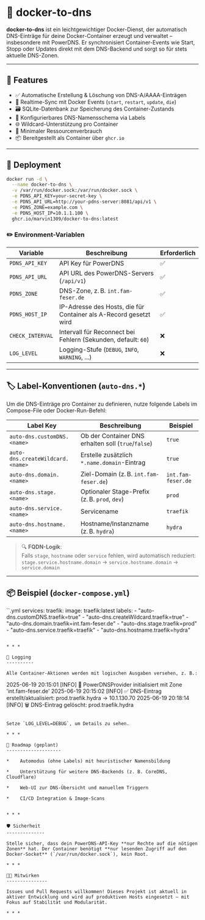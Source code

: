 
# 🐳 docker-to-dns

**docker-to-dns** ist ein leichtgewichtiger Docker-Dienst, der automatisch DNS-Einträge für deine Docker-Container erzeugt und verwaltet – insbesondere mit PowerDNS. Er synchronisiert Container-Events wie Start, Stopp oder Updates direkt mit dem DNS-Backend und sorgt so für stets aktuelle DNS-Zonen.

---

## 🔧 Features

- ✅ Automatische Erstellung & Löschung von DNS-A/AAAA-Einträgen
- 🔄 Realtime-Sync mit Docker Events (`start`, `restart`, `update`, `die`)
- 🗃️ SQLite-Datenbank zur Speicherung des Container-Zustands
- 🧠 Konfigurierbares DNS-Namensschema via Labels
- 🌐 Wildcard-Unterstützung pro Container
- 🌱 Minimaler Ressourcenverbrauch
- 📦 Bereitgestellt als Container über `ghcr.io`

---

## 🚀 Deployment

```bash
docker run -d \
  --name docker-to-dns \
  -v /var/run/docker.sock:/var/run/docker.sock \
  -e PDNS_API_KEY=your-secret-key \
  -e PDNS_API_URL=http://your-pdns-server:8081/api/v1 \
  -e PDNS_ZONE=example.com \
  -e PDNS_HOST_IP=10.1.1.100 \
  ghcr.io/marvin1309/docker-to-dns:latest
````

### ✏️ Environment-Variablen

| Variable | Beschreibung | Erforderlich |
| --- | --- | --- |
| `PDNS_API_KEY` | API Key für PowerDNS | ✅ |
| `PDNS_API_URL` | API URL des PowerDNS-Servers (`/api/v1`) | ✅ |
| `PDNS_ZONE` | DNS-Zone, z. B. `int.fam-feser.de` | ✅ |
| `PDNS_HOST_IP` | IP-Adresse des Hosts, die für Container als A-Record gesetzt wird | ✅ |
| `CHECK_INTERVAL` | Intervall für Reconnect bei Fehlern (Sekunden, default: `60`) | ❌ |
| `LOG_LEVEL` | Logging-Stufe (`DEBUG`, `INFO`, `WARNING`, ...) | ❌ |

* * *

🏷️ Label-Konventionen (`auto-dns.*`)
-------------------------------------

Um die DNS-Einträge pro Container zu definieren, nutze folgende Labels im Compose-File oder Docker-Run-Befehl:

| Label Key | Beschreibung | Beispiel |
| --- | --- | --- |
| `auto-dns.customDNS.<name>` | Ob der Container DNS erhalten soll (`true`/`false`) | `true` |
| `auto-dns.createWildcard.<name>` | Erstelle zusätzlich `*.name.domain`\-Eintrag | `true` |
| `auto-dns.domain.<name>` | Ziel-Domain (z. B. `int.fam-feser.de`) | `int.fam-feser.de` |
| `auto-dns.stage.<name>` | Optionaler Stage-Prefix (z. B. `prod`, `dev`) | `prod` |
| `auto-dns.service.<name>` | Servicename | `traefik` |
| `auto-dns.hostname.<name>` | Hostname/Instanzname (z. B. `hydra`) | `hydra` |

> 🔍 **FQDN-Logik**:  
> Falls `stage`, `hostname` oder `service` fehlen, wird automatisch reduziert:  
> `stage.service.hostname.domain` → `service.hostname.domain` → `service.domain`

* * *

📦 Beispiel (`docker-compose.yml`)
----------------------------------

``.yml
services:
  traefik:
    image: traefik:latest
    labels:
      - "auto-dns.customDNS.traefik=true"
      - "auto-dns.createWildcard.traefik=true"
      - "auto-dns.domain.traefik=int.fam-feser.de"
      - "auto-dns.stage.traefik=prod"
      - "auto-dns.service.traefik=traefik"
      - "auto-dns.hostname.traefik=hydra"
```

* * *

🧪 Logging
----------

Alle Container-Aktionen werden mit logischen Ausgaben versehen, z. B.:

```
2025-06-19 20:15:01 [INFO] 📡 PowerDNSProvider initialisiert mit Zone 'int.fam-feser.de'
2025-06-19 20:15:02 [INFO] ✅ DNS-Eintrag erstellt/aktualisiert: prod.traefik.hydra → 10.1.130.70
2025-06-19 20:18:14 [INFO] 🗑️ DNS-Eintrag gelöscht: prod.traefik.hydra
```

Setze `LOG_LEVEL=DEBUG`, um Details zu sehen.

* * *

🔭 Roadmap (geplant)
--------------------

*    Automodus (ohne Labels) mit heuristischer Namensbildung
    
*    Unterstützung für weitere DNS-Backends (z. B. CoreDNS, Cloudflare)
    
*    Web-UI zur DNS-Übersicht und manuellem Triggern
    
*    CI/CD Integration & Image-Scans
    

* * *

🛡️ Sicherheit
--------------

Stelle sicher, dass dein PowerDNS-API-Key **nur Rechte auf die nötigen Zonen** hat. Der Container benötigt **nur lesenden Zugriff auf den Docker-Socket** (`/var/run/docker.sock`), kein Root.

* * *

🧑‍💻 Mitwirken
---------------

Issues und Pull Requests willkommen! Dieses Projekt ist aktuell in aktiver Entwicklung und wird auf produktiven Hosts eingesetzt – mit Fokus auf Stabilität und Modularität.

* * *
